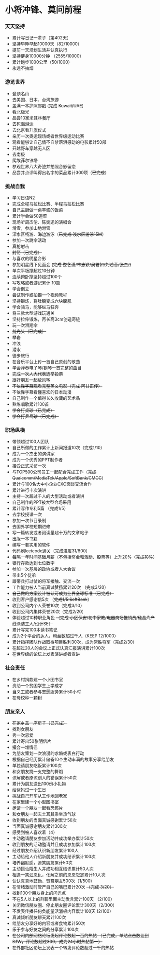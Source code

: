 # 小将冲锋、莫问前程
### 天天坚持
* 累计写日记一辈子（第402天）
* 坚持早睡早起10000天（82/10000）
* 提前一天规划生活并认真执行
* 坚持健身10000分钟 （2555/10000）
* 累计跑步1000公里（50/1000）
* 永远不抽烟
### 游览世界
* 登顶名山
* 去美国、日本、台湾旅游
* 盖满一本护照邮戳 (完成 ~~Kuwait/UAE~~)
* 看北极光
* 品尝10家米其林餐厅
* 去死海游泳
* 去北京看升旗仪式
* 亲历一次奥运现场或者世界级运动比赛
* 观看能够让自己情不自禁落泪感动的电影累计50部
* 开越野车穿越无人区
* 去南极
* 爬埃菲尔铁塔
* 参观世界八大奇迹并拍照合影留恋
* 品尝并点评叫得出名字的菜品累计300项（~~已完成~~）
### 挑战自我
* 学习日语N2
* 完成全程马拉松比赛、半程马拉松比赛
* 自己主厨做一桌丰盛的饭菜
* 累计学会做50道菜
* 现场听周杰伦、陈奕迅的演唱会
* 滑雪，参加山地滑雪
* 深水区畅游、海边游泳（~~已完成 浅水区游泳15M~~）
* 参加一次跳伞活动
* 真枪射击
* ~~射箭（已完成）~~
* 与喜欢的明星合影
* 参加明星线下见面会 (~~完成 娄艺潇/林志颖/吴君如/刘若音/张杰/)~~
* 单次平板撑超过10分钟
* 连续俯卧撑坚持超过100个
* 写攻略或者游记累计 10篇
* 学会倒立
* 尝试制作或拍摄一个视频教程
* 坚持锻炼，将肚腩变成六块腹肌
* 学会骑马，能够纵马狂奔
* 将三款大型游戏玩通关
* 坚持拉伸锻炼，再长高3cm创造奇迹
* 玩一次滑翔伞
* ~~剪光头（已完成）~~
* 攀岩
* 冲浪
* 潜水
* 徒步旅行
* 在音乐平台上传一首自己原创的歌曲
* 学会弹奏电子琴/钢琴一首完整的曲目
* ~~完成一次人大代表选举投票~~
* 跟好朋友一起放风筝
* ~~不依靠字幕观看完整英文电影（完成 阿甘正传）~~
* 不依靠字幕看懂喜欢的日本动漫
* 自己制作一个值得长久收藏的艺术品
* 熟练唱歌累计100首
* ~~学会打桌球（已完成）~~
* ~~学会打乒乓球（已完成）~~
### 职场纵横
* 带领超过100人团队
* 自己所做的工作累计上新闻报道10次（完成1/10）
* 成为一个杰出的演讲家
* 成为一个优秀的PPT制作者
* 接受正式采访一次
* 与TOP500公司员工一起配合完成工作（~~完成Qualcomm/MediaTek/Apple/SoftBank/CMCC~~）
* 累计与100名大中小企业CXO面谈交流合作
* 累计进行十次演讲
* 主持一次超过千人的大型活动或者演讲
* 自己制作的PPT被大型会场采用
* 累计写作专利5篇 （完成1/5）
* 去学校授课一次
* 参加一次节目录制
* 去国外学校短期进修
* 写一篇转发或者阅读量超十万的文章帖子
* 出版一本书籍
* 编写一套实用的软件
* 代码刷leetcode通关（完成进度31/800）
* 每隔一年时间基础月薪（不包括奖金和激励、股票等）上升20%（~~完成10%~~）
* 银行存款达到七位数字
* 参加一次基层的政协或者人大会议
* 带出5个徒弟
* 跟带兵打过仗的将军接触、交流一次
* 工作能力被人当前真诚赞扬累计20次 （完成3/20）
* ~~自己做的方案设计被认可成为业界全球标准（已完成）~~
* 收到客户感谢信5次 （~~完成1/5:SoftBank~~）
* 收到公司内个人荣誉10次（完成3/10）
* 收到公司内集体荣誉20次（完成2/20）
* 体验超过10种职业角色 ~~（完成 小区保安/初中家教/电器商场推销员/硅晶片产线涂装工人/设计SE）~~
* 累计写完100本读书笔记
* 成为2个平台的达人，粉丝数超过千人（KEEP 12/1000）
* 累计指挥团队作战取得项目胜利30次，成为常胜将军（完成2/30）
* 在超过20人的会议上正式认真汇报演讲累计100次
* 在世界级的论坛上发表演讲或者宣讲
### 社会责任
* 在乡村捐款建一个小图书室
* 资助一个贫困学生上学成才
* 当义工或者参与志愿服务累计50小时
* 在母校种一颗树
### 朋友亲人
* ~~在家乡盖一座房子（已完成）~~
* 找到女朋友
* 秀一次恩爱
* 累计寄出50张明信片
* 撮合一堆情侣
* 为朋友策划一次浪漫的求婚或表白行动
* 根据自己经历累计储备10个生动丰满的故事分享给朋友
* 单独请朋友吃饭累计100次
* 和女朋友跳一支完整的舞蹈
* 谅解或者原谅别人的错误累计50次
* 累计为朋友送出100份小礼物
* 给爸妈过一个生日
* 挑战自己开车从工作地回老家
* 在家里建一个小型图书室
* 邀请一个朋友一起看恐怖片
* 和女朋友一起去土耳其乘坐热气球
* 收到朋友的当面真诚感谢累计50次
* 当面真诚感谢朋友累计300次
* 感受到被人喜欢着（4）
* 主动邀请朋友参加活动并成功举办累计50次
* 收到朋友的活动邀请并且成功参加累计100次
* 经过朋友介绍认识新朋友累计100人
* 主动给他人介绍新朋友并成功结识累计100次
* 培养幽默感，逗笑朋友累计50次
* 主动搭讪陌生人并成功相互结识累计50人次
* 相逢一笑泯恩仇，化解之前的恩恩怨怨累计10人次
* 认认真真地鼓励、赞赏朋友500次（1/500）
* 在情绪激动时管严自己的嘴巴累计20次 ~~（完成 3/20）~~
* 找到100个朋友身上的闪光点
* 不在5人以上的群聊里面主动发言累计100天 （2/100）
* 关闭微信朋友圈、停止朋友圈评论累计300天（2/300）
* 不发表传播任何负能量活消极内容累计100天 (2/100)
* 真诚倾听朋友聊天累计100次
* 给朋友分享好的内容或者食物累计50次
* 乐于参与好友之间的分享累计100次
* ~~在公司内部网络论坛发起评论数超一百的热帖 （已完成，单贴点击数达到3.1W，评论数超过300，成为24小时热帖第一）~~
* 在外部社区论坛上发表一个转发评论数超过一千的热帖